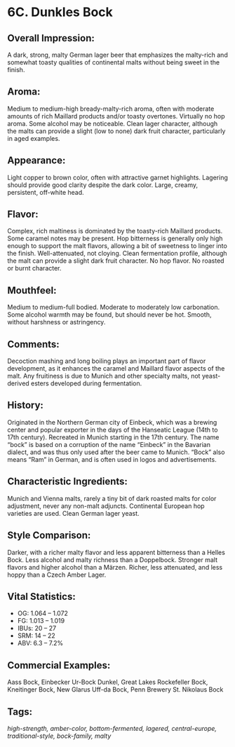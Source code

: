 # 6C. Dunkles Bock

## Overall Impression: 

A dark, strong, malty German lager beer that emphasizes the malty-rich and somewhat toasty qualities of continental malts without being sweet in the finish.

## Aroma: 

Medium to medium-high bready-malty-rich aroma, often with moderate amounts of rich Maillard products and/or toasty overtones. Virtually no hop aroma. Some alcohol may be noticeable. Clean lager character, although the malts can provide a slight (low to none) dark fruit character, particularly in aged examples. 

## Appearance: 

Light copper to brown color, often with attractive garnet highlights. Lagering should provide good clarity despite the dark color. Large, creamy, persistent, off-white head.

## Flavor: 

Complex, rich maltiness is dominated by the toasty-rich Maillard products. Some caramel notes may be present. Hop bitterness is generally only high enough to support the malt flavors, allowing a bit of sweetness to linger into the finish. Well-attenuated, not cloying. Clean fermentation profile, although the malt can provide a slight dark fruit character. No hop flavor. No roasted or burnt character.

## Mouthfeel: 

Medium to medium-full bodied. Moderate to moderately low carbonation. Some alcohol warmth may be found, but should never be hot. Smooth, without harshness or astringency.

## Comments: 

Decoction mashing and long boiling plays an important part of flavor development, as it enhances the caramel and Maillard flavor aspects of the malt. Any fruitiness is due to Munich and other specialty malts, not yeast-derived esters developed during fermentation.

## History: 

Originated in the Northern German city of Einbeck, which was a brewing center and popular exporter in the days of the Hanseatic League (14th to 17th century). Recreated in Munich starting in the 17th century. The name “bock” is based on a corruption of the name “Einbeck” in the Bavarian dialect, and was thus only used after the beer came to Munich. “Bock” also means “Ram” in German, and is often used in logos and advertisements.

## Characteristic Ingredients: 

Munich and Vienna malts, rarely a tiny bit of dark roasted malts for color adjustment, never any non-malt adjuncts. Continental European hop varieties are used. Clean German lager yeast. 

## Style Comparison: 

Darker, with a richer malty flavor and less apparent bitterness than a Helles Bock. Less alcohol and malty richness than a Doppelbock. Stronger malt flavors and higher alcohol than a M&auml;rzen. Richer, less attenuated, and less hoppy than a Czech Amber Lager.

## Vital Statistics:	

- OG:	1.064 – 1.072
- FG:	1.013 – 1.019
- IBUs:	20 – 27	
- SRM:	14 – 22	
- ABV:	6.3 – 7.2%

## Commercial Examples: 

Aass Bock, Einbecker Ur-Bock Dunkel, Great Lakes Rockefeller Bock, Kneitinger Bock, New Glarus Uff-da Bock, Penn Brewery St. Nikolaus Bock

## Tags: 

_high-strength, amber-color, bottom-fermented, lagered, central-europe, traditional-style, bock-family, malty_
